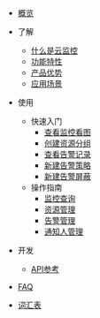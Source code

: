 <!-- 请勿添加产品标题，标题行将由系统自动增加，名称将于您申请邮件提供的仓库名称一致 -->

* [概览](/cloudwatch/README.md)
* 了解   <!-- 以下是参考的目录模版，旨在建议产品文档应该包含的内容模块。实际章节划分可根据实际内容进行调整 -->
   * [什么是云监控](/cloudwatch/introduction/intro.md)
   * [功能特性](/cloudwatch/introduction/function.md)
   * [产品优势](/cloudwatch/introduction/advantage.md)
   * [应用场景](/cloudwatch/introduction/use.md)
* 使用
   * 快速入门
        * [查看监控看图](/cloudwatch/use/start/pictures.md)
        * [创建资源分组](/cloudwatch/use/start/groups.md)
        * [查看告警记录](/cloudwatch/use/start/records.md)
        * [新建告警策略](/cloudwatch/use/start/policy.md)
        * [新建告警屏蔽](/cloudwatch/use/start/shield.md)
   * 操作指南
        * [监控查询](/cloudwatch/use/guide/monitoring.md)
        * [资源管理](/cloudwatch/use/guide/resource.md)
        * [告警管理](/cloudwatch/use/guide/alarm.md)
        * [通知人管理](/cloudwatch/use/guide/notify.md)

* 开发
   * [API参考](相对链接)

* [FAQ](https://github.com/UCloudDoc-Team/cloudwatch/blob/master/_glossary.md)

* [词汇表](/仓库名称/_glossary.md)
      
